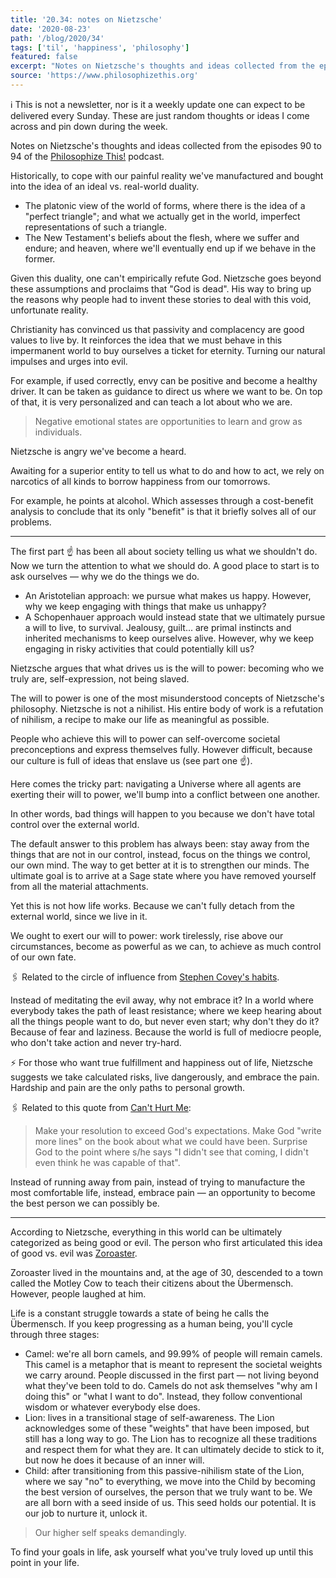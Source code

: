 ```yaml
---
title: '20.34: notes on Nietzsche'
date: '2020-08-23'
path: '/blog/2020/34'
tags: ['til', 'happiness', 'philosophy']
featured: false
excerpt: "Notes on Nietzsche's thoughts and ideas collected from the episodes 90 to 94 of the Philosophize This! podcast."
source: 'https://www.philosophizethis.org'
---
```


ℹ️ This is not a newsletter, nor is it a weekly update one can expect to be delivered every Sunday. These are just random thoughts or ideas I come across and pin down during the week.

Notes on Nietzsche's thoughts and ideas collected from the episodes 90 to 94 of the [Philosophize This!](https://www.philosophizethis.org) podcast.

Historically, to cope with our painful reality we've manufactured and bought into the idea of an ideal vs. real-world duality.

- The platonic view of the world of forms, where there is the idea of a "perfect triangle"; and what we actually get in the world, imperfect representations of such a triangle.
- The New Testament's beliefs about the flesh, where we suffer and endure; and heaven, where we'll eventually end up if we behave in the former.

Given this duality, one can't empirically refute God. Nietzsche goes beyond these assumptions and proclaims that "God is dead". His way to bring up the reasons why people had to invent these stories to deal with this void, unfortunate reality.

Christianity has convinced us that passivity and complacency are good values to live by. It reinforces the idea that we must behave in this impermanent world to buy ourselves a ticket for eternity. Turning our natural impulses and urges into evil.

For example, if used correctly, envy can be positive and become a healthy driver. It can be taken as guidance to direct us where we want to be. On top of that, it is very personalized and can teach a lot about who we are.

> Negative emotional states are opportunities to learn and grow as individuals.

Nietzsche is angry we've become a heard.

Awaiting for a superior entity to tell us what to do and how to act, we rely on narcotics of all kinds to borrow happiness from our tomorrows.

For example, he points at alcohol. Which assesses through a cost-benefit analysis to conclude that its only "benefit" is that it briefly solves all of our problems.

---

The first part ☝️ has been all about society telling us what we shouldn't do. Now we turn the attention to what we should do. A good place to start is to ask ourselves — why we do the things we do.

- An Aristotelian approach: we pursue what makes us happy. However, why we keep engaging with things that make us unhappy?
- A Schopenhauer approach would instead state that we ultimately pursue a will to live, to survival. Jealousy, guilt... are primal instincts and inherited mechanisms to keep ourselves alive. However, why we keep engaging in risky activities that could potentially kill us?

Nietzsche argues that what drives us is the will to power: becoming who we truly are, self-expression, not being slaved.

The will to power is one of the most misunderstood concepts of Nietzsche's philosophy. Nietzsche is not a nihilist. His entire body of work is a refutation of nihilism, a recipe to make our life as meaningful as possible.

People who achieve this will to power can self-overcome societal preconceptions and express themselves fully. However difficult, because our culture is full of ideas that enslave us (see part one ☝️).

Here comes the tricky part: navigating a Universe where all agents are exerting their will to power, we'll bump into a conflict between one another.

In other words, bad things will happen to you because we don't have total control over the external world.

The default answer to this problem has always been: stay away from the things that are not in our control, instead, focus on the things we control, our own mind. The way to get better at it is to strengthen our minds. The ultimate goal is to arrive at a Sage state where you have removed yourself from all the material attachments.

Yet this is not how life works. Because we can't fully detach from the external world, since we live in it.

We ought to exert our will to power: work tirelessly, rise above our circumstances, become as powerful as we can, to achieve as much control of our own fate.

🖇️ Related to the circle of influence from [Stephen Covey's habits](/blog/2020/seven-habits).

Instead of meditating the evil away, why not embrace it? In a world where everybody takes the path of least resistance; where we keep hearing about all the things people want to do, but never even start; why don't they do it? Because of fear and laziness. Because the world is full of mediocre people, who don't take action and never try-hard.

⚡ For those who want true fulfillment and happiness out of life, Nietzsche suggests we take calculated risks, live dangerously, and embrace the pain. Hardship and pain are the only paths to personal growth.

🖇️ Related to this quote from [Can't Hurt Me](/blog/2020/cant-hurt-me):

> Make your resolution to exceed God's expectations. Make God "write more lines" on the book about what we could have been. Surprise God to the point where s/he says "I didn't see that coming, I didn't even think he was capable of that".

Instead of running away from pain, instead of trying to manufacture the most comfortable life, instead, embrace pain — an opportunity to become the best person we can possibly be.

---

According to Nietzsche, everything in this world can be ultimately categorized as being good or evil. The person who first articulated this idea of good vs. evil was [Zoroaster](https://en.wikipedia.org/wiki/Zoroaster).

Zoroaster lived in the mountains and, at the age of 30, descended to a town called the Motley Cow to teach their citizens about the Übermensch. However, people laughed at him.

Life is a constant struggle towards a state of being he calls the Übermensch. If you keep progressing as a human being, you'll cycle through three stages:

- Camel: we're all born camels, and 99.99% of people will remain camels. This camel is a metaphor that is meant to represent the societal weights we carry around. People discussed in the first part — not living beyond what they've been told to do. Camels do not ask themselves "why am I doing this" or "what I want to do". Instead, they follow conventional wisdom or whatever everybody else does.
- Lion: lives in a transitional stage of self-awareness. The Lion acknowledges some of these "weights" that have been imposed, but still has a long way to go. The Lion has to recognize all these traditions and respect them for what they are. It can ultimately decide to stick to it, but now he does it because of an inner will.
- Child: after transitioning from this passive-nihilism state of the Lion, where we say "no" to everything, we move into the Child by becoming the best version of ourselves, the person that we truly want to be. We are all born with a seed inside of us. This seed holds our potential. It is our job to nurture it, unlock it.

> Our higher self speaks demandingly.

To find your goals in life, ask yourself what you've truly loved up until this point in your life.
